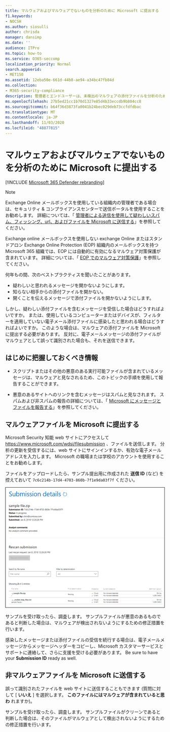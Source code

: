 ```yaml
---
title: マルウェアおよびマルウェアでないものを分析のために Microsoft に提出する
f1.keywords:
- NOCSH
ms.author: siosulli
author: chrisda
manager: dansimp
ms.date: ''
audience: ITPro
ms.topic: how-to
ms.service: O365-seccomp
localization_priority: Normal
search.appverid:
- MET150
ms.assetid: 12eba50e-661d-44b8-ae94-a34bc47fb84d
ms.collection:
- M365-security-compliance
description: 管理者とエンドユーザーは、未検出のマルウェアの添付ファイルを分析のために Microsoft に送信することについて学ぶことができます。
ms.openlocfilehash: 27b5ed21cc1b70d1327e85d4b33eccdb9b804cc8
ms.sourcegitcommit: b64f36d3873fa0041b24bec029deb73ccfdfdbac
ms.translationtype: MT
ms.contentlocale: ja-JP
ms.lasthandoff: 11/03/2020
ms.locfileid: "48877815"
---
```

# <a name="submit-malware-and-non-malware-to-microsoft-for-analysis"></a>マルウェアおよびマルウェアでないものを分析のために Microsoft に提出する

[!INCLUDE [Microsoft 365 Defender rebranding](../includes/microsoft-defender-for-office.md)]


> [!NOTE]
> Exchange Online メールボックスを使用している組織内の管理者である場合は、セキュリティ & コンプライアンスセンターで送信ポータルを使用することをお勧めします。 詳細については、「 [管理者による送信を使用して疑わしいスパム、フィッシング、url、およびファイルを Microsoft に送信する](admin-submission.md)」を参照してください。

Exchange online メールボックスを使用しない exchange Online またはスタンドアロン Exchange Online Protection (EOP) 組織内のメールボックスを持つ Microsoft 365 組織では、EOP には自動的に有効になるマルウェア対策保護が含まれています。 詳細については、「 [EOP でのマルウェア対策保護](anti-malware-protection.md)」を参照してください。

何年もの間、次のベストプラクティスを聞いたことがあります。

- 疑わしいと思われるメッセージを開かないようにします。
- 知らない相手からの添付ファイルを開かない。
- 開くことを伝えるメッセージで添付ファイルを開かないようにします。

しかし、疑わしい添付ファイルを含むメッセージを受信した場合はどうすればよいですか。 または、使用しているコンピューターまたはデバイスが、フィルターを適用していない電子メール添付ファイルに感染したと思われる場合はどうすればよいですか。 このような場合は、マルウェアの添付ファイルを Microsoft に提出する必要があります。 反対に、電子メールメッセージの添付ファイルがマルウェアとして誤って識別された場合も、それを送信できます。

## <a name="what-do-you-need-to-know-before-you-begin"></a>はじめに把握しておくべき情報

- スクリプトまたはその他の悪意のある実行可能ファイルが含まれているメッセージは、マルウェアと見なされるため、このトピックの手順を使用して報告することができます。

- 悪意のあるサイトへのリンクを含むメッセージはスパムと見なされます。 スパムおよび非スパムの報告の詳細については、「 [Microsoft にメッセージとファイルを報告する](report-junk-email-messages-to-microsoft.md)」を参照してください。

## <a name="submit-malware-files-to-microsoft"></a>マルウェアファイルを Microsoft に提出する

Microsoft Security 知能 web サイトにアクセスして <https://www.microsoft.com/wdsi/filesubmission> 、ファイルを送信します。 分析の更新を受信するには、web サイトにサインインするか、有効な電子メールアドレスを入力します。 Microsoft の職場または学校のアカウントを使用することをお勧めします。

ファイルをアップロードしたら、サンプル提出用に作成された **送信 ID** (など) を控えておいて `7c6c214b-17d4-4703-860b-7f1e9da03f7f` ください。

![Windows Defender Security Intelligence の Web サイトでの送信の詳細](../../media/EOP-Malware-Protection-Center.png)

サンプルを受け取ったら、調査します。 サンプルファイルが悪意のあるものであると判断した場合は、マルウェアが検出されないようにするための修正措置を行います。

感染したメッセージまたは添付ファイルの受信を続行する場合は、電子メールメッセージからメッセージヘッダーをコピーし、Microsoft カスタマーサービスとサポートに連絡して、さらに支援を受ける必要があります。 Be sure to have your **Submission ID** ready as well.

## <a name="submit-non-malware-files-to-microsoft"></a>非マルウェアファイルを Microsoft に送信する

誤って識別されたファイルを web サイトに送信することもできます (質問に対して [ **いいえ** ] を選択します。 **このファイルにはマルウェアが含まれていると思わ** れますか)。

サンプルを受け取ったら、調査します。 サンプルファイルがクリーンであると判断した場合は、そのファイルがマルウェアとして検出されないようにするための修正措置を行います。

